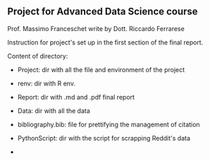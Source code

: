 ## Project for Advanced Data Science course

Prof. Massimo Franceschet
write by Dott. Riccardo Ferrarese



Instruction for project's set up in the first section of the final report.

Content of directory: 
-  Project: dir with all the file and environment of the project 
  - renv: dir with R env.  
  - Report: dir with .md and .pdf final report
  - Data: dir with all the data 
  - bibliography.bib: file for prettifying the management of citation
  
- PythonScript: dir with the script for scrapping Reddit's data 
- 
